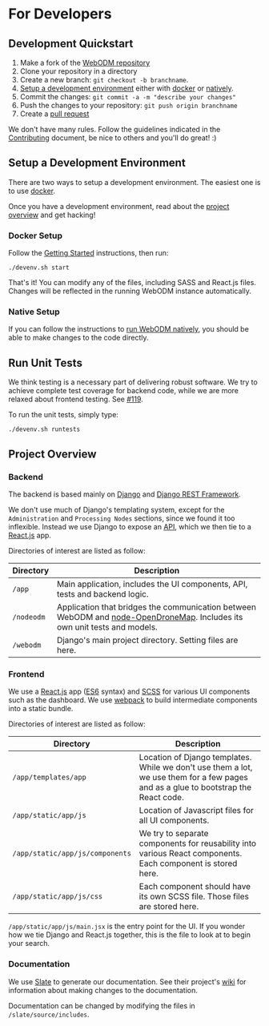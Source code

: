 # For Developers

## Development Quickstart

1. Make a fork of the [WebODM repository](https://github.com/OpenDroneMap/WebODM/)
2. Clone your repository in a directory
3. Create a new branch: `git checkout -b branchname`.
4. [Setup a development environment](#setup-a-development-environment) either with [docker](#docker-setup) or [natively](#native-setup).
5. Commit the changes: `git commit -a -m "describe your changes"`
6. Push the changes to your repository: `git push origin branchname`
7. Create a [pull request](https://github.com/OpenDroneMap/WebODM/compare) 

We don't have many rules. Follow the guidelines indicated in the [Contributing](https://github.com/OpenDroneMap/WebODM/blob/master/CONTRIBUTING.md) document, be nice to others and you'll do great! :)

## Setup a Development Environment

There are two ways to setup a development environment. The easiest one is to use [docker](#docker-setup).

Once you have a development environment, read about the [project overview](#project-overview) and get hacking!

### Docker Setup

Follow the [Getting Started](https://github.com/OpenDroneMap/WebODM#getting-started) instructions, then run:

`./devenv.sh start`

That's it! You can modify any of the files, including SASS and React.js files. Changes will be reflected in the running WebODM instance automatically. 

### Native Setup

If you can follow the instructions to [run WebODM natively](https://github.com/OpenDroneMap/WebODM#run-it-natively), you should be able to make changes to the code directly.

## Run Unit Tests

We think testing is a necessary part of delivering robust software. We try to achieve complete test coverage for backend code, while we are more relaxed about frontend testing. See [#119](https://github.com/OpenDroneMap/WebODM/issues/119).

To run the unit tests, simply type:

`./devenv.sh runtests`

## Project Overview

### Backend

The backend is based mainly on [Django](https://www.djangoproject.com/) and [Django REST Framework](http://www.django-rest-framework.org/).

We don't use much of Django's templating system, except for the `Administration` and `Processing Nodes` sections, since we found it too inflexible. Instead we use Django to expose an [API](#reference), which we then tie to a [React.js](https://facebook.github.io/react/) app.

Directories of interest are listed as follow:

Directory | Description
--------- | -----------
`/app`	  | Main application, includes the UI components, API, tests and backend logic.
`/nodeodm`| Application that bridges the communication between WebODM and [node-OpenDroneMap](https://github.com/OpenDroneMap/node-OpenDroneMap). Includes its own unit tests and models.
`/webodm` | Django's main project directory. Setting files are here.

### Frontend

We use a [React.js](https://facebook.github.io/react/) app ([ES6](https://leanpub.com/understandinges6/read/) syntax) and [SCSS](http://sass-lang.com/) for various UI components such as the dashboard. We use [webpack](https://webpack.github.io/) to build intermediate components into a static bundle.

Directories of interest are listed as follow:

Directory | Description
--------- | -----------
`/app/templates/app` | Location of Django templates. While we don't use them a lot, we use them for a few pages and as a glue to bootstrap the React code.
`/app/static/app/js` | Location of Javascript files for all UI components.
`/app/static/app/js/components` | We try to separate components for reusability into various React components. Each component is stored here.
`/app/static/app/js/css` | Each component should have its own SCSS file. Those files are stored here.

`/app/static/app/js/main.jsx` is the entry point for the UI. If you wonder how we tie Django and React.js together, this is the file to look at to begin your search.

### Documentation

We use [Slate](https://github.com/lord/slate) to generate our documentation. See their project's [wiki](https://github.com/lord/slate/wiki) for information about making changes to the documentation.

Documentation can be changed by modifying the files in `/slate/source/includes`.
